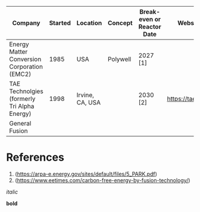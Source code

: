 
| Company | Started | Location | Concept | Break-even or Reactor Date | Website |
| ------- | ------- | -------- | ------- | -------------------------- | ------- |
| Energy Matter Conversion Corporation (EMC2) | 1985 | USA | Polywell | 2027 [1] | |
| TAE Technolgies (formerly Tri Alpha Energy) | 1998 | Irvine, CA, USA |   | 2030 [2] | https://tae.com/ |
| General Fusion                              | 


# References
1. (https://arpa-e.energy.gov/sites/default/files/5_PARK.pdf)
2. (https://www.eetimes.com/carbon-free-energy-by-fusion-technology/)

*italic*

**bold**


